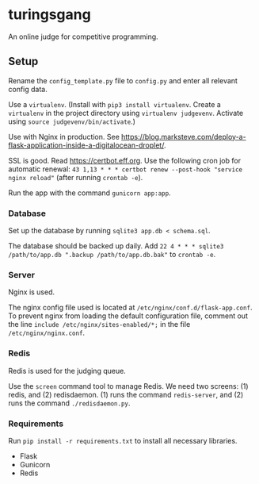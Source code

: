 # turingsgang
An online judge for competitive programming.

## Setup

Rename the `config_template.py` file to `config.py` and enter all relevant config data.

Use a `virtualenv`. (Install with `pip3 install virtualenv`. Create a `virtualenv` in the project directory using `virtualenv judgevenv`. Activate using `source judgevenv/bin/activate`.)

Use with Nginx in production. See https://blog.marksteve.com/deploy-a-flask-application-inside-a-digitalocean-droplet/.

SSL is good. Read https://certbot.eff.org. Use the following cron job for automatic renewal: `43 1,13 * * * certbot renew --post-hook "service nginx reload"` (after running `crontab -e`).

Run the app with the command `gunicorn app:app`.


### Database

Set up the database by running `sqlite3 app.db < schema.sql`.

The database should be backed up daily. Add `22 4 * * * sqlite3 /path/to/app.db ".backup /path/to/app.db.bak"` to `crontab -e`.

### Server

Nginx is used.

The nginx config file used is located at `/etc/nginx/conf.d/flask-app.conf`. To prevent nginx from loading the default configuration file, comment out the line `include /etc/nginx/sites-enabled/*;` in the file `/etc/nginx/nginx.conf`.


### Redis

Redis is used for the judging queue.

Use the `screen` command tool to manage Redis. We need two screens: (1) redis, and (2) redisdaemon. (1) runs the command `redis-server`, and (2) runs the command `./redisdaemon.py`.

### Requirements

Run `pip install -r requirements.txt` to install all necessary libraries.

- Flask
- Gunicorn
- Redis
